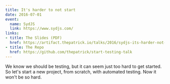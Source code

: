 ```yaml
---
title: It's harder to not start
date: 2016-07-01
event:
  name: SydJS
  link: https://www.sydjs.com/
links:
- title: The Slides (PDF)
  href: https://artifact.thepatrick.io/talks/2016/sydjs-its-harder-not-to-start.pdf
- title: The Repo
  href: https://github.com/thepatrick/start-testing-talk
---
```


We know we should be testing, but it can seem just too hard to get started.
So let's start a new project, from scratch, with automated testing.
Now it won't be so hard.